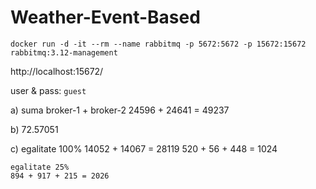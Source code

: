 # Weather-Event-Based

```
docker run -d -it --rm --name rabbitmq -p 5672:5672 -p 15672:15672 rabbitmq:3.12-management
```

http://localhost:15672/

user & pass: `guest`


a) suma broker-1 + broker-2
    24596 + 24641 = 49237

b) 72.57051

c) egalitate 100%
    14052 + 14067 = 28119
    520 + 56 + 448 = 1024

    egalitate 25%
    894 + 917 + 215 = 2026
